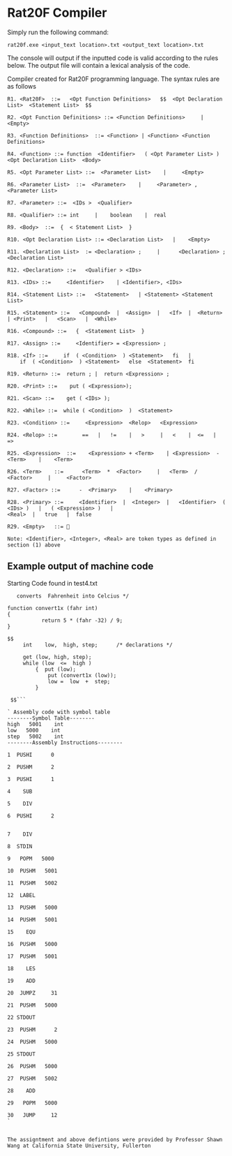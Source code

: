 # Rat20F Compiler
Simply run the following command:

	rat20f.exe <input_text location>.txt <output_text location>.txt 

The console will output if the inputted code is valid according to the rules below. The output file will contain a lexical analysis of the code.


Compiler created for Rat20F programming language. The syntax rules are as follows


`R1. <Rat20F>  ::=   <Opt Function Definitions>   $$  <Opt Declaration List>  <Statement List>  $$`

`R2. <Opt Function Definitions> ::= <Function Definitions>     |  <Empty>`

`R3. <Function Definitions>  ::= <Function> | <Function> <Function Definitions>  ` 

`R4. <Function> ::= function  <Identifier>   ( <Opt Parameter List> )  <Opt Declaration List>  <Body>`

`R5. <Opt Parameter List> ::=  <Parameter List>    |     <Empty>`

`R6. <Parameter List>  ::=  <Parameter>    |     <Parameter> , <Parameter List>`

`R7. <Parameter> ::=  <IDs >  <Qualifier> `

`R8. <Qualifier> ::= int     |    boolean    |  real `

`R9. <Body>  ::=  {  < Statement List>  }`

`R10. <Opt Declaration List> ::= <Declaration List>   |    <Empty>`

`R11. <Declaration List>  := <Declaration> ;     |      <Declaration> ; <Declaration List>`

`R12. <Declaration> ::=   <Qualifier > <IDs> `

`R13. <IDs> ::=     <Identifier>    | <Identifier>, <IDs>`

`R14. <Statement List> ::=   <Statement>   | <Statement> <Statement List>`

`R15. <Statement> ::=   <Compound>  |  <Assign>  |   <If>  |  <Return>   | <Print>   |   <Scan>   |  <While>` 

`R16. <Compound> ::=   {  <Statement List>  }` 

`R17. <Assign> ::=     <Identifier> = <Expression> ;`

`R18. <If> ::=     if  ( <Condition>  ) <Statement>   fi   |`  
`     if  ( <Condition>  ) <Statement>   else  <Statement>  fi `


`R19. <Return> ::=  return ; |  return <Expression> ;`

`R20. <Print> ::=    put ( <Expression>);`

`R21. <Scan> ::=    get ( <IDs> );`

`R22. <While> ::=  while ( <Condition>  )  <Statement>  `

`R23. <Condition> ::=     <Expression>  <Relop>   <Expression>`

`R24. <Relop> ::=        ==   |   !=    |   >     |   <    |  <=   |    =>`     

`R25. <Expression>  ::=    <Expression> + <Term>    | <Expression>  - <Term>    |    <Term>`

`R26. <Term>    ::=      <Term>  *  <Factor>     |   <Term>  /  <Factor>     |     <Factor>`

`R27. <Factor> ::=      -  <Primary>    |    <Primary>`

`R28. <Primary> ::=     <Identifier>  |  <Integer>  |   <Identifier>  ( <IDs> )   |   ( <Expression> )   |`  
`<Real>  |   true   |  false`     

`R29. <Empty>   ::= `

`Note: <Identifier>, <Integer>, <Real> are token types as defined in section (1) above`


## Example output of machine code

Starting Code found in test4.txt

```/* this is comment for this sample code which
   converts  Fahrenheit into Celcius */

function convert1x (fahr int)
{
           return 5 * (fahr -32) / 9;
}

$$
     int    low,  high, step;      /* declarations */

     get (low, high, step);
     while (low  <=  high )  
         {  put (low);
             put (convert1x (low));
             low =  low  +  step;
         } 

 $$```
 
` Assembly code with symbol table
--------Symbol Table--------
high   5001    int
low   5000    int
step   5002    int
--------Assembly Instructions--------

1  PUSHI      0

2  PUSHM      2

3  PUSHI      1

4    SUB

5    DIV

6  PUSHI      2


7    DIV

8  STDIN

9   POPM   5000

10  PUSHM   5001

11  PUSHM   5002

12  LABEL

13  PUSHM   5000

14  PUSHM   5001

15    EQU

16  PUSHM   5000

17  PUSHM   5001

18    LES

19    ADD

20  JUMPZ     31

21  PUSHM   5000

22 STDOUT

23  PUSHM      2

24  PUSHM   5000

25 STDOUT

26  PUSHM   5000

27  PUSHM   5002

28    ADD

29   POPM   5000

30   JUMP     12
`


The assigntment and above defintions were provided by Professor Shawn Wang at California State University, Fullerton
